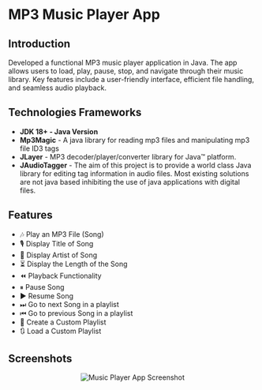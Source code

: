 <!--Project Name-->

<h1>MP3 Music Player App</h1>

<!--Introduction-->
<h2>Introduction</h2>
<p>Developed a functional MP3 music player application in Java. The app allows users to load, play, pause, stop, and navigate through their music library. Key features include a user-friendly interface, efficient file handling, and seamless audio playback.
</p>

<!--Technologies/Frameworks-->
<h2>Technologies Frameworks</h2>
<ul>
  <li><b>JDK 18+ - Java Version</b></li>
  <li><b>Mp3Magic</b> - A java library for reading mp3 files and manipulating mp3 file ID3 tags</li>
  <li><b>JLayer</b> - MP3 decoder/player/converter library for Java™ platform. </li>
  <li><b>JAudioTagger</b> - The aim of this project is to provide a world class Java library for editing tag information in audio files. Most existing solutions are not java based inhibiting the use of java applications with digital files. </li>
</ul>

<!--Features-->
<h2>Features</h2>
<ul>
  <li>🎶 Play an MP3 File (Song)</li>
  <li>🎙 Display Title of Song</li>
  <li>👤 Display Artist of Song</li>
  <li>⏳ Display the Length of the Song</li>
  <li>⏪ Playback Functionality</li>
  <li>⏸ Pause Song</li>
    <li>▶ Resume Song</li>
  <li>⏭  Go to next Song in a playlist</li>
  <li>⏮  Go to previous Song in a playlist</li>
  <li>📃 Create a Custom Playlist</li>
  <li>🔃 Load a Custom Playlist</li>
</ul>


<!--Screenshots (GIFs/PNGs)-->
<h2>Screenshots</h2>
<p align="center">
  <img src="https://github.com/curadProgrammer/Java-Swing-MusicPlayer/blob/main/Screenshot_38.png" alt="Music Player App Screenshot">
</p>
